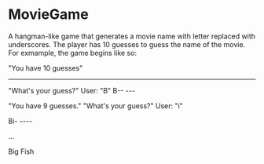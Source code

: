 # MovieGame
A hangman-like game that generates a movie name with letter replaced with underscores. 
The player has 10 guesses to guess the name of the movie. 
For exmample, the game begins like so:

"You have 10 guesses"
--- ----
"What's your guess?"
User: "B"
B-- ---

"You have 9 guesses."
"What's your guess?"
User: "i"

Bi- ----

...

Big Fish
